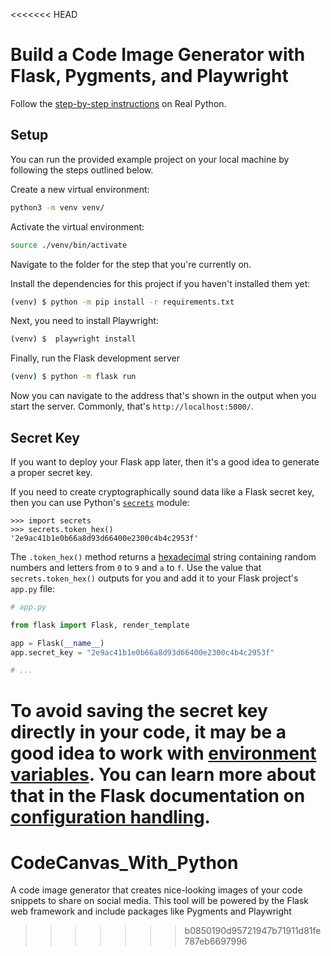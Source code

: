 <<<<<<< HEAD
# Build a Code Image Generator with Flask, Pygments, and Playwright

Follow the [step-by-step instructions](https://realpython.com/python-code-image-generator/) on Real Python.

## Setup

You can run the provided example project on your local machine by following the steps outlined below.

Create a new virtual environment:

```bash
python3 -m venv venv/
```

Activate the virtual environment:

```bash
source ./venv/bin/activate
```

Navigate to the folder for the step that you're currently on.

Install the dependencies for this project if you haven't installed them yet:

```bash
(venv) $ python -m pip install -r requirements.txt
```

Next, you need to install Playwright:

```bash
(venv) $  playwright install
```

Finally, run the Flask development server

```bash
(venv) $ python -m flask run
```

Now you can navigate to the address that's shown in the output when you start the server. Commonly, that's `http://localhost:5000/`.

## Secret Key

If you want to deploy your Flask app later, then it's a good idea to generate a proper secret key.

If you need to create cryptographically sound data like a Flask secret key, then you can use Python's [`secrets`](https://docs.python.org/3/library/secrets.html) module:

```pycon
>>> import secrets
>>> secrets.token_hex()
'2e9ac41b1e0b66a8d93d66400e2300c4b4c2953f'
```

The `.token_hex()` method returns a [hexadecimal](https://en.wikipedia.org/wiki/Hexadecimal) string containing random numbers and letters from `0` to `9` and `a` to `f`. Use the value that `secrets.token_hex()` outputs for you and add it to your Flask project's `app.py` file:

```python hl_lines="6"
# app.py

from flask import Flask, render_template

app = Flask(__name__)
app.secret_key = "2e9ac41b1e0b66a8d93d66400e2300c4b4c2953f"

# ...
```

To avoid saving the secret key directly in your code, it may be a good idea to work with [environment variables](https://12factor.net/config). You can learn more about that in the Flask documentation on [configuration handling](https://flask.palletsprojects.com/en/2.3.x/config/).
=======
# CodeCanvas_With_Python
A code image generator that creates nice-looking images of your code snippets to share on social media. This tool  will be powered by the Flask web framework and include packages like Pygments and Playwright
>>>>>>> b0850190d95721947b71911d81fe787eb6697996
